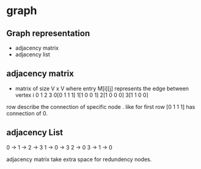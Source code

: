 
# graph

## Graph representation 
- adjacency matrix
- adjacency list


## adjacency matrix
- matrix of size V x V where entry M[i][j] represents the edge between vertex i
 0 1 2 3
0[0 1 1 1]
1[1 0 0 1]
2[1 0 0 0]
3[1 1 0 0]

row describe the connection of  specific node . like for first row [0 1 1 1] has connection of 0.

## adjacency List

0 -> 1 -> 2 -> 3
1 -> 0 -> 3
2 -> 0
3 -> 1 -> 0

adjacency matrix take extra space for redundency nodes. 


